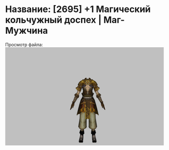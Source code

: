 # Название: [2695] +1 Магический кольчужный доспех | Маг-Мужчина

Просмотр файла:
![p040003.png](p040003.png)